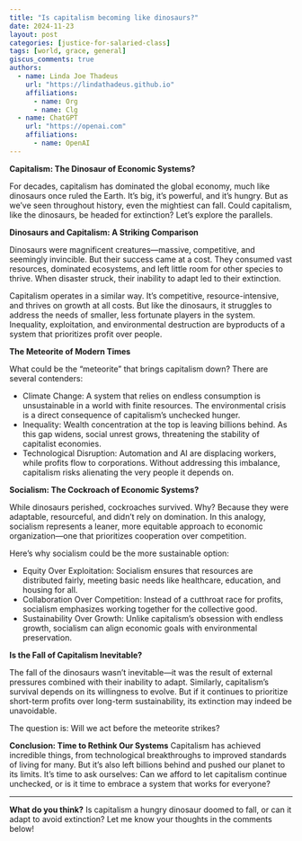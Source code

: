 ```yaml
---
title: "Is capitalism becoming like dinosaurs?"
date: 2024-11-23
layout: post
categories: [justice-for-salaried-class]
tags: [world, grace, general]
giscus_comments: true
authors:
  - name: Linda Joe Thadeus
    url: "https://lindathadeus.github.io"
    affiliations:
      - name: Org
      - name: Clg
  - name: ChatGPT
    url: "https://openai.com"
    affiliations:
      - name: OpenAI
---
```

**Capitalism: The Dinosaur of Economic Systems?**

For decades, capitalism has dominated the global economy, much like dinosaurs once ruled the Earth. It’s big, it’s powerful, and it’s hungry. But as we’ve seen throughout history, even the mightiest can fall. Could capitalism, like the dinosaurs, be headed for extinction? Let’s explore the parallels.

**Dinosaurs and Capitalism: A Striking Comparison**

Dinosaurs were magnificent creatures—massive, competitive, and seemingly invincible. But their success came at a cost. They consumed vast resources, dominated ecosystems, and left little room for other species to thrive. When disaster struck, their inability to adapt led to their extinction.

Capitalism operates in a similar way. It’s competitive, resource-intensive, and thrives on growth at all costs. But like the dinosaurs, it struggles to address the needs of smaller, less fortunate players in the system. Inequality, exploitation, and environmental destruction are byproducts of a system that prioritizes profit over people.

**The Meteorite of Modern Times**

What could be the “meteorite” that brings capitalism down? There are several contenders:
- Climate Change: A system that relies on endless consumption is unsustainable in a world with finite resources. The environmental crisis is a direct consequence of capitalism’s unchecked hunger.
- Inequality: Wealth concentration at the top is leaving billions behind. As this gap widens, social unrest grows, threatening the stability of capitalist economies.
- Technological Disruption: Automation and AI are displacing workers, while profits flow to corporations. Without addressing this imbalance, capitalism risks alienating the very people it depends on.

**Socialism: The Cockroach of Economic Systems?**

While dinosaurs perished, cockroaches survived. Why? Because they were adaptable, resourceful, and didn’t rely on domination. In this analogy, socialism represents a leaner, more equitable approach to economic organization—one that prioritizes cooperation over competition.

Here’s why socialism could be the more sustainable option:
- Equity Over Exploitation: Socialism ensures that resources are distributed fairly, meeting basic needs like healthcare, education, and housing for all.
- Collaboration Over Competition: Instead of a cutthroat race for profits, socialism emphasizes working together for the collective good.
- Sustainability Over Growth: Unlike capitalism’s obsession with endless growth, socialism can align economic goals with environmental preservation.

**Is the Fall of Capitalism Inevitable?**

The fall of the dinosaurs wasn’t inevitable—it was the result of external pressures combined with their inability to adapt. Similarly, capitalism’s survival depends on its willingness to evolve. But if it continues to prioritize short-term profits over long-term sustainability, its extinction may indeed be unavoidable.

The question is: Will we act before the meteorite strikes?

**Conclusion: Time to Rethink Our Systems**
Capitalism has achieved incredible things, from technological breakthroughs to improved standards of living for many. But it’s also left billions behind and pushed our planet to its limits. It’s time to ask ourselves: Can we afford to let capitalism continue unchecked, or is it time to embrace a system that works for everyone?

---

**What do you think?** Is capitalism a hungry dinosaur doomed to fall, or can it adapt to avoid extinction? Let me know your thoughts in the comments below!